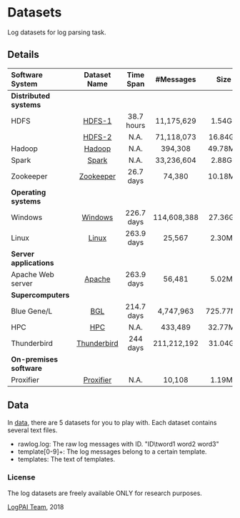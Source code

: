 # Datasets
Log datasets for log parsing task.

Details
--------
| Software System          |         Dataset Name         | Time Span  |  #Messages  |   Size   | Compressed (.tar.gz) | Source Link | 
| :----------------------- | :--------------------------: | :--------: | :---------: | :------: | :------------------: | :------------------: |
| **Distributed systems**     |                              |            |             |          |                      |
| HDFS                     |   [HDFS-1](./HDFS/HDFS-1)    | 38.7 hours | 11,175,629  |  1.54GB  |       152.01MB       | [Link](http://iiis.tsinghua.edu.cn/~weixu/sospdata.html) |
|                          |   [HDFS-2](./HDFS/HDFS-2)    |    N.A.    | 71,118,073  | 16.84GB  |       877.38MB       |
| Hadoop                   |      [Hadoop](./Hadoop)      |    N.A.    |   394,308   | 49.78MB  |        2.50MB        |
| Spark                    |       [Spark](./Spark)       |    N.A.    | 33,236,604  |  2.88GB  |       179.18MB       |
| Zookeeper                |   [Zookeeper](./Zookeeper)   | 26.7 days  |   74,380    | 10.18MB  |        452KB         |
| **Operating systems**    |                              |            |             |          |                      |
| Windows                  |     [Windows](./Windows)     | 226.7 days | 114,608,388 | 27.36GB  |        1.63GB        |
| Linux                    |       [Linux](./Linux)       | 263.9 days |   25,567    |  2.30MB  |        228KB         |
| **Server applications**     |                              |            |             |          |                      |
| Apache Web server        |      [Apache](./Apache)      | 263.9 days |   56,481    |  5.02MB  |        260KB         |
| **Supercomputers**       |                              |            |             |          |                      |
| Blue Gene/L              |         [BGL](./BGL)         | 214.7 days |  4,747,963  | 725.77MB |       61.46MB        | [Link](https://www.usenix.org/cfdr-data)
| HPC                      |         [HPC](./HPC)         |    N.A.    |   433,489   | 32.77MB  |        3.21MB        |
| Thunderbird              | [Thunderbird](./Thunderbird) |  244 days  | 211,212,192 | 31.04GB  |        1.97GB        |
| **On-premises software** |                              |            |             |          |                      |
| Proxifier                |   [Proxifier](./Proxifier)   |    N.A.    |   10,108    |  1.19MB  |        172KB         |


Data
--------------
In [data](https://github.com/logpai/logparser/tree/master/data), there are 5 datasets for you to play with. Each dataset contains several text files.
* rawlog.log: The raw log messages with ID. "ID\tword1 word2 word3"
* template[0-9]+: The log messages belong to a certain template.
* templates: The text of templates.


### License
The log datasets are freely available ONLY for research purposes. 

[LogPAI Team](https://github.com/orgs/logpai/people), 2018
